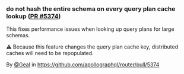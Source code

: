 ### do not hash the entire schema on every query plan cache lookup ([PR #5374](https://github.com/apollographql/router/pull/5374))

This fixes performance issues when looking up query plans for large schemas.

⚠️ Because this feature changes the query plan cache key, distributed caches will need to be repopulated.

By [@Geal](https://github.com/Geal) in https://github.com/apollographql/router/pull/5374